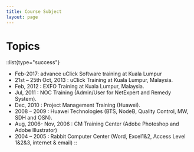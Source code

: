 ```yaml
---
title: Course Subject
layout: page
---
```

# Topics

::list{type="success"}
- Feb-2017: advance uClick Software training at Kuala Lumpur
- 21st – 25th Oct, 2013 : uClick Training at Kuala Lumpur, Malaysia.
- Feb, 2012 : EXFO Training at Kuala Lumpur, Malaysia.
- Jul, 2011 : NOC Training (Admin/User for NetExpert and Remedy System).
- Dec, 2010 : Project Management Training (Huawei).
- 2008 – 2009 : Huawei Technologies (BTS, NodeB, Quality Control, MW, SDH and OSN).
- Aug, 2006- Nov, 2006 : CM Training Center (Adobe Photoshop and Adobe Illustrator)
- 2004 – 2005 : Rabbit Computer Center (Word, Excel1&2, Access Level 1&2&3, internet & email)
::
